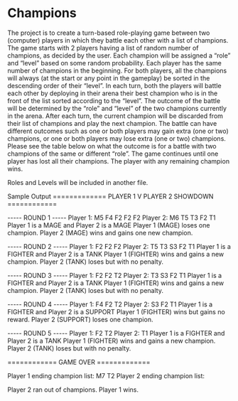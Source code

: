 # Champions
The project is to create a turn-based role-playing game between two (computer) players in which they battle each other with a list of champions. 
The game starts with 2 players having a list of random number of champions, as decided by the user. Each champion will be assigned a “role” and “level” based on some random probability. Each player has the same number of champions in the beginning. For both players, all the champions will always (at the start or any point in the gameplay) be sorted in the descending order of their “level”. In each turn, both the players will battle each other by deploying in their arena their best champion who is in the front of the list sorted according to the “level”. The outcome of the battle will be determined by the “role” and “level” of the two champions currently in the arena. After each turn, the current champion will be discarded from their list of champions and play the next champion. The battle can have different outcomes such as one or both players may gain extra (one or two) champions, or one or both players may lose extra (one or two) champions. Please see the table below on what the outcome is for a battle with two champions of the same or different “role”. The game continues until one player has lost all their champions. The player with any remaining champion wins.

Roles and Levels will be included in another file.

Sample Output
============= PLAYER 1 V PLAYER 2 SHOWDOWN ============

----- ROUND 1 -----
Player 1: M5 F4 F2 F2 F2
Player 2: M6 T5 T3 F2 T1
Player 1 is a MAGE and Player 2 is a MAGE
Player 1 (MAGE) loses one champion.
Player 2 (MAGE) wins and gains one new champion.

----- ROUND 2 -----
Player 1: F2 F2 F2
Player 2: T5 T3 S3 F2 T1
Player 1 is a FIGHTER and Player 2 is a TANK
Player 1 (FIGHTER) wins and gains a new champion.
Player 2 (TANK) loses but with no penalty.

----- ROUND 3 -----
Player 1: F2 F2 T2
Player 2: T3 S3 F2 T1
Player 1 is a FIGHTER and Player 2 is a TANK
Player 1 (FIGHTER) wins and gains a new champion.
Player 2 (TANK) loses but with no penalty.

----- ROUND 4 -----
Player 1: F4 F2 T2
Player 2: S3 F2 T1
Player 1 is a FIGHTER and Player 2 is a SUPPORT
Player 1 (FIGHTER) wins but gains no reward.
Player 2 (SUPPORT) loses one champion.

----- ROUND 5 -----
Player 1: F2 T2
Player 2: T1
Player 1 is a FIGHTER and Player 2 is a TANK
Player 1 (FIGHTER) wins and gains a new champion.
Player 2 (TANK) loses but with no penalty.

============ GAME OVER  =============

Player 1 ending champion list: M7 T2
Player 2 ending champion list:	

Player 2 ran out of champions. Player 1 wins.



